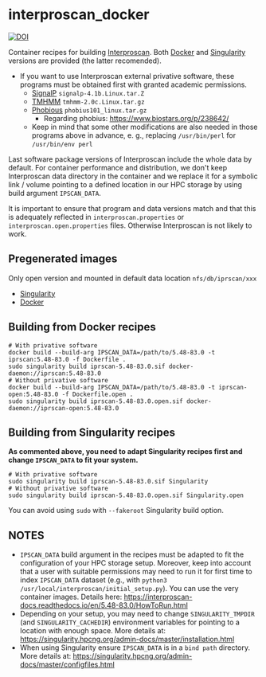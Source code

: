 # interproscan_docker

[![DOI](https://zenodo.org/badge/150708687.svg)](https://zenodo.org/badge/latestdoi/150708687)

Container recipes for building [Interproscan](https://interproscan-docs.readthedocs.io). Both [Docker](https://www.docker.com/) and [Singularity](https://singularity.hpcng.org/) versions are provided (the latter recomended).

* If you want to use Interproscan external privative software, these programs must be obtained first with granted academic permissions.
    * [SignalP](http://www.cbs.dtu.dk/services/SignalP/) ```signalp-4.1b.Linux.tar.Z```
    * [TMHMM](http://www.cbs.dtu.dk/services/TMHMM/) ```tmhmm-2.0c.Linux.tar.gz```
    * [Phobious](https://phobius.sbc.su.se/) ```phobius101_linux.tar.gz```
        * Regarding phobius: https://www.biostars.org/p/238642/
    * Keep in mind that some other modifications are also needed in those programs above in advance, e. g., replacing ```/usr/bin/perl``` for ```/usr/bin/env perl```

Last software package versions of Interproscan include the whole data by default. For container performance and distribution, we don't keep Interproscan data directory in the container and we replace it for a symbolic link / volume pointing to a defined location in our HPC storage by using build argument ```IPSCAN_DATA```.

It is important to ensure that program and data versions match and that this is adequately reflected in ```interproscan.properties``` or ```interproscan.open.properties``` files. Otherwise Interproscan is not likely to work.

## Pregenerated images

Only open version and mounted in default data location ```nfs/db/iprscan/xxx```

* [Singularity](https://biocore.crg.eu/iprscan/)
* [Docker](https://hub.docker.com/r/biocorecrg/interproscan)

## Building from Docker recipes

    # With privative software
    docker build --build-arg IPSCAN_DATA=/path/to/5.48-83.0 -t iprscan:5.48-83.0 -f Dockerfile .
    sudo singularity build iprscan-5.48-83.0.sif docker-daemon://iprscan:5.48-83.0
    # Without privative software
    docker build --build-arg IPSCAN_DATA=/path/to/5.48-83.0 -t iprscan-open:5.48-83.0 -f Dockerfile.open .
    sudo singularity build iprscan-5.48-83.0.open.sif docker-daemon://iprscan-open:5.48-83.0

## Building from Singularity recipes

**As commented above, you need to adapt Singularity recipes first and change ```IPSCAN_DATA``` to fit your system.**

    # With privative software
    sudo singularity build iprscan-5.48-83.0.sif Singularity
    # Without privative software
    sudo singularity build iprscan-5.48-83.0.open.sif Singularity.open

You can avoid using ```sudo``` with ```--fakeroot``` Singularity build option.

## NOTES

* ```IPSCAN_DATA``` build argument in the recipes must be adapted to fit the configuration of your HPC storage setup. Moreover, keep into account that a user with suitable permissions may need to run it for first time to index ```IPSCAN_DATA``` dataset (e.g., with ```python3 /usr/local/interproscan/initial_setup.py```). You can use the very container images. Details here: https://interproscan-docs.readthedocs.io/en/5.48-83.0/HowToRun.html
* Depending on your setup, you may need to change ```SINGULARITY_TMPDIR``` (and ```SINGULARITY_CACHEDIR```) environment variables for pointing to a location with enough space. More details at: https://singularity.hpcng.org/admin-docs/master/installation.html
* When using Singularity ensure ```IPSCAN_DATA``` is in a ```bind path``` directory. More details at: https://singularity.hpcng.org/admin-docs/master/configfiles.html
